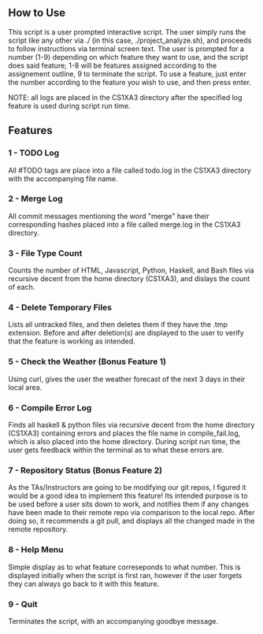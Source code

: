 
## How to Use
  This script is a user prompted interactive script.
  The user simply runs the script like any other via ./
  (in this case, ./project_analyze.sh), and proceeds to follow 
  instructions via terminal screen text. The user is prompted
  for a number (1-9) depending on which feature they want to
  use, and the script does said feature; 1-8 will be features
  assigned according to the assignement outline, 9 to terminate
  the script. To use a feature, just enter the number according
  to the feature you wish to use, and then press enter.

  NOTE: all logs are placed in the CS1XA3 directory after
  the specified log feature is used during script run time.

## Features
### 1 - TODO Log
  All #TODO tags are place into a file called todo.log in the CS1XA3
  directory with the accompanying file name.

### 2 - Merge Log
  All commit messages mentioning the word "merge" have their corresponding
  hashes placed into a file called merge.log in the CS1XA3 directory.

### 3 - File Type Count
  Counts the number of HTML, Javascript, Python, Haskell, and Bash files
  via recursive decent from the home directory (CS1XA3), and dislays the
  count of each.

### 4 - Delete Temporary Files
  Lists all untracked files, and then deletes them if they have the .tmp
  extension. Before and after deletion(s) are displayed to the user to verify
  that the feature is working as intended.

### 5 - Check the Weather (Bonus Feature 1)
  Using curl, gives the user the weather forecast of the next 3 days in their
  local area.

### 6 - Compile Error Log 
  Finds all haskell & python files via recursive decent from the home directory
  (CS1XA3) containing errors and places the file name in compile_fail.log, which
  is also placed into the home directory. During script run time, the user gets
  feedback within the terminal as to what these errors are.

### 7 - Repository Status (Bonus Feature 2)
  As the TAs/Instructors are going to be modifying our git repos, I figured it 
  would be a good idea to implement this feature! Its intended purpose is to be
  used before a user sits down to work, and notifies them if any changes have been
  made to their remote repo via comparison to the local repo. After doing so, it 
  recommends a git pull, and displays all the changed made in the remote repository.

### 8 - Help Menu
  Simple display as to what feature correseponds to what number. This is displayed
  initially when the script is first ran, however if the user forgets they can always
  go back to it with this feature.

### 9 - Quit
  Terminates the script, with an accompanying goodbye message.
